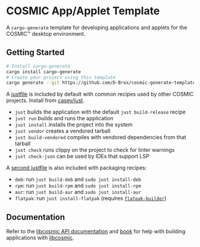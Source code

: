 # COSMIC App/Applet Template

A `cargo-generate` template for developing applications and applets for the COSMIC™ desktop environment.

## Getting Started

```sh
# Install cargo-generate
cargo install cargo-generate
# Create your project using this template
cargo generate --git https://github.com/D-Brox/cosmic-generate-template
```

A [justfile](./justfile) is included by default with common recipes used by other COSMIC projects. Install from [casey/just][just].

- `just` builds the application with the default `just build-release` recipe
- `just run` builds and runs the application
- `just install` installs the project into the system
- `just vendor` creates a vendored tarball
- `just build-vendored` compiles with vendored dependencies from that tarball
- `just check` runs clippy on the project to check for linter warnings
- `just check-json` can be used by IDEs that support LSP

A [second justfile](./packaging.just) is also included with packaging recipes:

- `deb`: run `just build-deb` and `sudo just install-deb`
- `rpm`: run `just build-rpm` and `sudo just install-rpm`
- `aur`: run `just build-aur` and `sudo just install-aur`
- `flatpak`: run `just install-flatpak` (requires [`flatpak-builder`][flatpak-builder])


## Documentation

Refer to the [libcosmic API documentation][api-docs] and [book][book] for help with building applications with [libcosmic][libcosmic].

[api-docs]: https://pop-os.github.io/libcosmic/cosmic/
[book]: https://pop-os.github.io/libcosmic-book/
[libcosmic]: https://github.com/pop-os/libcosmic/
[just]: https://github.com/casey/just
[flatpak-builder]: https://github.com/flatpak/flatpak-builder
